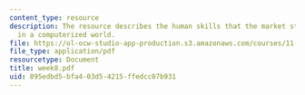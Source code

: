 ```yaml
---
content_type: resource
description: The resource describes the human skills that the market still values
  in a computerized world.
file: https://ol-ocw-studio-app-production.s3.amazonaws.com/courses/11-128-information-technology-and-the-labor-market-spring-2005/895edbd5bfa403d54215ffedcc07b931_week8.pdf
file_type: application/pdf
resourcetype: Document
title: week8.pdf
uid: 895edbd5-bfa4-03d5-4215-ffedcc07b931
---
```

